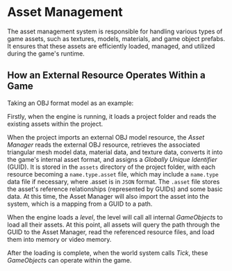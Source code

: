 # Asset Management

The asset management system is responsible for handling various types of game assets, such as textures, models, materials, and game object prefabs. It ensures that these assets are efficiently loaded, managed, and utilized during the game's runtime.

## How an External Resource Operates Within a Game

Taking an OBJ format model as an example:

Firstly, when the engine is running, it loads a project folder and reads the existing assets within the project.

When the project imports an external OBJ model resource, the *Asset Manager* reads the external OBJ resource, retrieves the associated triangular mesh model data, material data, and texture data, converts it into the game's internal asset format, and assigns a *Globally Unique Identifier* (GUID). It is stored in the ```assets``` directory of the project folder, with each resource becoming a ```name.type.asset``` file, which may include a ```name.type``` data file if necessary, where .asset is in ```JSON``` format. The ```.asset``` file stores the asset's reference relationships (represented by GUIDs) and some basic data. At this time, the Asset Manager will also import the asset into the system, which is a mapping from a GUID to a path.

When the engine loads a *level*, the level will call all internal *GameObject*s to load all their assets. At this point, all assets will query the path through the GUID to the Asset Manager, read the referenced resource files, and load them into memory or video memory.

After the loading is complete, when the world system calls *Tick*, these *GameObject*s can operate within the game.
